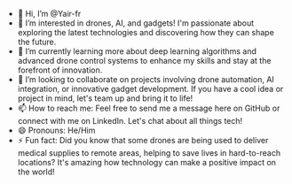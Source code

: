 - 👋 Hi, I’m @Yair-fr
- 👀 I’m interested in drones, AI, and gadgets! I'm passionate about exploring the latest technologies and discovering how they can shape the future.
- 🌱 I’m currently learning more about deep learning algorithms and advanced drone control systems to enhance my skills and stay at the forefront of innovation.
- 💞️ I’m looking to collaborate on projects involving drone automation, AI integration, or innovative gadget development. If you have a cool idea or project in mind, let's team up and bring it to life!
- 📫 How to reach me: Feel free to send me a message here on GitHub or connect with me on LinkedIn. Let's chat about all things tech!
- 😄 Pronouns: He/Him
- ⚡ Fun fact: Did you know that some drones are being used to deliver medical supplies to remote areas, helping to save lives in hard-to-reach locations? It's amazing how technology can make a positive impact on the world!


<!---
Yair-fr/Yair-fr is a ✨ special ✨ repository because its `README.md` (this file) appears on your GitHub profile.
You can click the Preview link to take a look at your changes.
--->
